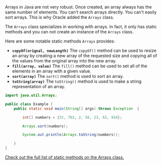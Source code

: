Arrays in Java are not very robust. Once created, an array always has the same number of elements. You can't search arrays directly. You can't easily sort arrays. This is why Oracle added the `Arrays` class.

The `Arrays` class specializes in working with arrays. In fact, it only has static methods and you can not create an instance of the `Arrays` class. 

Here are some notable static methods `Arrays` provides:

* **`copyOf(orignal, newLength)`**
	The `copyOf()` method can be used to resize an array by creating a new array of the requested size and copying all of the values from the original array into the new array.
* **`fill(array, value)`**
	The `fill()` method can be used to set all of the elements in an array with a given value. 
* **`sort(array)`**
	The `sort()` method is used to sort an array.
* **`toString(array)`**
	The `toString()` method is used to make a string representation of an array.

```java
import java.util.Arrays;

public class Example {
    public static void main(String[] args) throws Exception  {

        int[] numbers = {32, 763, 2, 56, 23, 63, 934};

        Arrays.sort(numbers);

        System.out.println(Arrays.toString(numbers));

    }
}
```

[Check out the full list of static methods on the Arrays class.](https://docs.oracle.com/javase/8/docs/api/java/util/Arrays.html)
